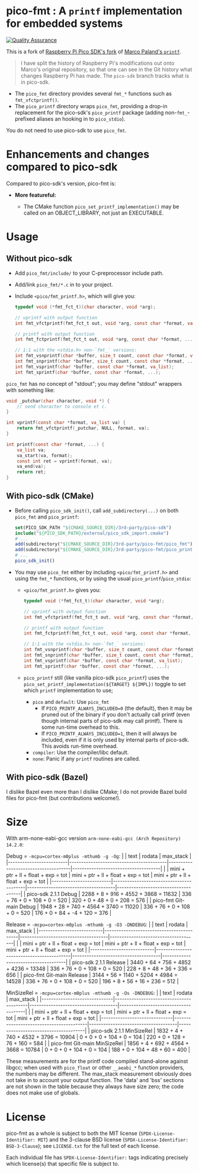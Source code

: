 <!--
  Copyright (c) 2014-2015, 2017-2021  Marco Paland (info@paland.com)
  SPDX-License-Identifier: MIT

  Copyright (c) 2025  Luke T. Shumaker
  SPDX-License-Identifier: BSD-3-Clause
  -->

# pico-fmt : A `printf` implementation for embedded systems

[![Quality Assurance](https://github.com/LukeShu/pico-fmt/actions/workflows/qa.yml/badge.svg)](https://github.com/LukeShu/pico-fmt/actions/workflows/qa.yml)

This is a fork of [Raspberry Pi Pico SDK's
fork](https://github.com/raspberrypi/pico-sdk/tree/master/src/rp2_common/pico_printf)
of [Marco Paland's `printf`](https://github.com/mpaland/printf).

> I have split the history of Raspberry Pi's modifications out onto
> Marco's original repository, so that one can see in the Git history
> what changes Raspberry Pi has made.  The `pico-sdk` branch tracks
> what is in pico-sdk.

 - The `pico_fmt` directory provides several `fmt_*` functions such as
  `fmt_vfctprintf()`.
 - The `pico_printf` directory wraps `pico_fmt`, providing a drop-in
   replacement for the pico-sdk's `pico_printf` package (adding
   non-`fmt_`-prefixed aliases an hooking in to `pico_stdio`).

You do not need to use pico-sdk to use `pico_fmt`.

# Enhancements and changes compared to pico-sdk

Compared to pico-sdk's version, pico-fmt is:

 - **More featureful:**

    + The CMake function `pico_set_printf_implementation()` may be
      called on an OBJECT_LIBRARY, not just an EXECUTABLE.

# Usage

## Without pico-sdk

 - Add `pico_fmt/include/` to your C-preprocessor include path.
 - Add/link `pico_fmt/*.c` in to your project.
 - Include `<pico/fmt_printf.h>`, which will give you:

   ```c
   typedef void (*fmt_fct_t)(char character, void *arg);

   // vprintf with output function
   int fmt_vfctprintf(fmt_fct_t out, void *arg, const char *format, va_list va);

   // printf with output function
   int fmt_fctprintf(fmt_fct_t out, void *arg, const char *format, ...);

   // 1:1 with the <stdio.h> non-`fmt_` versions:
   int fmt_vsnprintf(char *buffer, size_t count, const char *format, va_list);
   int fmt_snprintf(char *buffer, size_t count, const char *format, ...);
   int fmt_vsprintf(char *buffer, const char *format, va_list);
   int fmt_sprintf(char *buffer, const char *format, ...);
   ```

`pico_fmt` has no concept of "stdout"; you may define "stdout"
wrappers with something like:

```c
void _putchar(char character, void *) {
    // send character to console et c.
}

int vprintf(const char *format, va_list va) {
    return fmt_vfctprintf(_putchar, NULL, format, va);
}

int printf(const char *format, ...) {
    va_list va;
    va_start(va, format);
    const int ret = vprintf(format, va);
    va_end(va);
    return ret;
}
```

## With pico-sdk (CMake)

 - Before calling `pico_sdk_init()`, call `add_subdirectory(...)` on
   both `pico_fmt` and `pico_printf`:
   ```cmake
   set(PICO_SDK_PATH "${CMAKE_SOURCE_DIR}/3rd-party/pico-sdk")
   include("${PICO_SDK_PATH}/external/pico_sdk_import.cmake")
   # ...
   add(subdirectory("${CMAKE_SOURCE_DIR}/3rd-party/pico-fmt/pico_fmt")
   add(subdirectory("${CMAKE_SOURCE_DIR}/3rd-party/pico-fmt/pico_printf")
   # ...
   pico_sdk_init()
   ```

 - You may use `pico_fmt` either by including `<pico/fmt_printf.h>`
   and using the `fmt_*` functions, or by using the usual
   `pico_printf`/`pico_stdio`:

    * `<pico/fmt_printf.h>` gives you:
      ```c
      typedef void (*fmt_fct_t)(char character, void *arg);

      // vprintf with output function
      int fmt_vfctprintf(fmt_fct_t out, void *arg, const char *format, va_list va);

      // printf with output function
      int fmt_fctprintf(fmt_fct_t out, void *arg, const char *format, ...);

      // 1:1 with the <stdio.h> non-`fmt_` versions:
      int fmt_vsnprintf(char *buffer, size_t count, const char *format, va_list);
      int fmt_snprintf(char *buffer, size_t count, const char *format, ...);
      int fmt_vsprintf(char *buffer, const char *format, va_list);
      int fmt_sprintf(char *buffer, const char *format, ...);
      ```

    * `pico_printf` still (like vanilla pico-sdk `pico_printf`) uses
      the `pico_set_printf_implementation(${TARGET} ${IMPL})` toggle
      to set which `printf` implementation to use;
       + `pico` and `default`: Use `pico_fmt`
          - If `PICO_PRINTF_ALWAYS_INCLUDED=0` (the default), then it
            may be pruned out of the binary if you don't actually call
            printf (even though internal parts of pico-sdk may call
            printf).  There is some run-time overhead to this.
          - If `PICO_PRINTF_ALWAYS_INCLUDED=1`, then it will always be
            included, even if it is only used by internal parts of
            pico-sdk.  This avoids run-time overhead.
       + `compiler`: Use the compiler/libc default.
       + `none`: Panic if any `printf` routines are called.

## With pico-sdk (Bazel)

I dislike Bazel even more than I dislike CMake; I do not provide Bazel
build files for pico-fmt (but contributions welcome!).

# Size

<!-- BEGIN ./build-aux/measure output -->
With arm-none-eabi-gcc version `arm-none-eabi-gcc (Arch Repository) 14.2.0`:

  Debug = `-mcpu=cortex-m0plus -mthumb -g -Og`:
  |                         |                  text                   |               rodata                |              max_stack              |
  |-------------------------|-----------------------------------------|-------------------------------------|-------------------------------------|
  |                         | mini + ptr +  ll + float +  exp =   tot | mini + ptr + ll + float + exp = tot | mini + ptr + ll + float + exp = tot |
  |-------------------------|-----------------------------------------|-------------------------------------|-------------------------------------|
  | pico-sdk 2.1.1 Debug    | 2288 +   8 + 916 +  4552 + 3868 = 11632 |  336 +  76 +  0 +   108 +   0 = 520 |  320 +   0 + 48 +     0 + 208 = 576 |
  | pico-fmt Git-main Debug | 1948 +  28 + 740 +  4564 + 3740 = 11020 |  336 +  76 +  0 +   108 +   0 = 520 |  176 +   0 + 84 +    -4 + 120 = 376 |

  Release = `-mcpu=cortex-m0plus -mthumb -g -O3 -DNDEBUG`:
  |                           |                   text                   |               rodata                |              max_stack              |
  |---------------------------|------------------------------------------|-------------------------------------|-------------------------------------|
  |                           | mini + ptr +   ll + float +  exp =   tot | mini + ptr + ll + float + exp = tot | mini + ptr + ll + float + exp = tot |
  |---------------------------|------------------------------------------|-------------------------------------|-------------------------------------|
  | pico-sdk 2.1.1 Release    | 3440 +  64 +  756 +  4852 + 4236 = 13348 |  336 +  76 +  0 +   108 +   0 = 520 |  228 +   8 + 48 +    36 + 336 = 656 |
  | pico-fmt Git-main Release | 3144 +  56 + 1140 +  5204 + 4984 = 14528 |  336 +  76 +  0 +   108 +   0 = 520 |  196 +   8 + 56 +    16 + 236 = 512 |

  MinSizeRel = `-mcpu=cortex-m0plus -mthumb -g -Os -DNDEBUG`:
  |                              |                  text                   |               rodata                |              max_stack               |
  |------------------------------|-----------------------------------------|-------------------------------------|--------------------------------------|
  |                              | mini + ptr +  ll + float +  exp =   tot | mini + ptr + ll + float + exp = tot | mini + ptr +  ll + float + exp = tot |
  |------------------------------|-----------------------------------------|-------------------------------------|--------------------------------------|
  | pico-sdk 2.1.1 MinSizeRel    | 1832 +   4 + 740 +  4532 + 3796 = 10904 |    0 +   0 +  0 +   104 +   0 = 104 |  220 +   0 + 128 +    76 + 160 = 584 |
  | pico-fmt Git-main MinSizeRel | 1856 +   4 + 692 +  4564 + 3668 = 10784 |    0 +   0 +  0 +   104 +   0 = 104 |  188 +   0 + 104 +    48 +  60 = 400 |
<!-- END ./build-aux/measure output -->

These measurements are for the printf code compiled stand-alone
against libgcc; when used with `pico_float` or other `__aeabi_*`
function providers, the numbers may be different.  The max_stack
measurement obviously does not take in to account your output
function.  The 'data' and 'bss' sections are not shown in the table
because they always have size zero; the code does not make use of
globals.

# License

pico-fmt as a whole is subject to both the MIT license
(`SPDX-License-Identifier: MIT`) and the 3-clause BSD license
(`SPDX-License-Identifier: BSD-3-Clause`); see `LICENSE.txt` for the
full text of each license.

Each individual file has `SPDX-License-Identifier:` tags indicating
precisely which license(s) that specific file is subject to.
